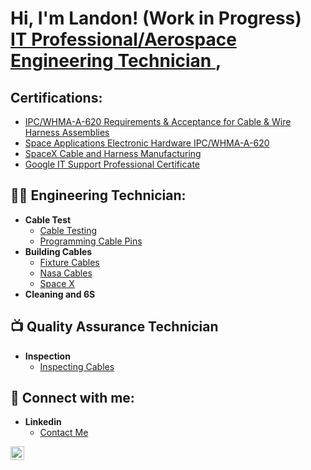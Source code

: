 <h1>Hi, I'm Landon! (Work in Progress) <br/><a href="https://www.linkedin.com/in/landon-ortiz2002/">IT Professional/Aerospace Engineering Technician </a>, 

<h2>Certifications:</h2>
 <b>  </b>
 
- [IPC/WHMA-A-620 Requirements & Acceptance for Cable & Wire Harness Assemblies](https://i.imgur.com/qJ6L3F6.jpeg)
- [Space Applications Electronic Hardware IPC/WHMA-A-620](https://i.imgur.com/gYDmxmQ.jpeg)
- [SpaceX Cable and Harness Manufacturing]()
- [Google IT Support Professional Certificate](https://coursera.org/share/2ee083e7191081745089dca070b9aa92)

<h2>👨‍💻 Engineering Technician:</h2>

- <b> Cable Test </b>
  - [Cable Testing](https://github.com/Landon-Ortiz/Cami-Cable-Testing/tree/main)
  - [Programming Cable Pins](https://github.com/Landon-Ortiz/Programming-Cables-Pins)
- <b> Building Cables </b>
  - [Fixture Cables]()
  - [Nasa Cables]()
  - [Space X]()
- <b> Cleaning and 6S </b>

<h2>📺 Quality Assurance Technician</h2>

- <b> Inspection </b>
  - [Inspecting Cables]()

<h2> 🤳 Connect with me:</h2>

- <b> Linkedin </b>
  - [Contact Me](https://www.linkedin.com/in/landon-ortiz2002/)

[<img align="left" alt="JoshMadakor | LinkedIn" width="22px" src="https://cdn.jsdelivr.net/npm/simple-icons@v3/icons/linkedin.svg" />][linkedin]

[linkedin]: https://www.linkedin.com/in/landon-ortiz2002/
<!--

Here are some ideas to get you started:

- 🔭 I’m currently working on ...
- 🌱 I’m currently learning ...
- 👯 I’m looking to collaborate on ...
- 🤔 I’m looking for help with ...
- 💬 Ask me about ...
- 📫 How to reach me: ...
- 😄 Pronouns: ...
- ⚡ Fun fact: ...
-->
